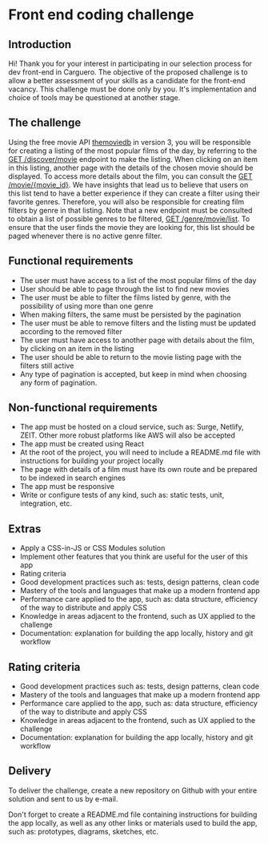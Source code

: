 # Front end coding challenge

## Introduction
Hi! Thank you for your interest in participating in our selection process for dev front-end in Carguero.
The objective of the proposed challenge is to allow a better assessment of your skills as a candidate for the front-end vacancy. This challenge must be done 
only by you. It's implementation and choice of tools may be questioned at another stage.
 
## The challenge
Using the free movie API <a href="https://developers.themoviedb.org/3/getting-started/introduction" target="_blank">themoviedb</a> in version 3, 
you will be responsible for creating a listing of the most popular films of the day, by referring to the 
<a href="https://developers.themoviedb.org/3/discover/movie-discover">GET /discover/movie</a> endpoint to make the listing. 
When clicking on an item in this listing, another page with the details of the chosen movie should be displayed. To access more details about the film, you 
can consult the <a href="https://developers.themoviedb.org/3/movies/get-movie-details">GET /movie/{movie_id}</a>.
We have insights that lead us to believe that users on this list tend to have a better experience if they can create a filter using their favorite genres. 
Therefore, you will also be responsible for creating film filters by genre in that listing. Note that a new endpoint must be consulted to obtain a list of 
possible genres to be filtered, <a href="https://developers.themoviedb.org/3/genres/get-movie-list">GET /genre/movie/list</a>.
To ensure that the user finds the movie they are looking for, this list should be paged whenever there is no active genre filter.

## Functional requirements
 
- The user must have access to a list of the most popular films of the day
- User should be able to page through the list to find new movies
- The user must be able to filter the films listed by genre, with the possibility of using more than one genre
- When making filters, the same must be persisted by the pagination
- The user must be able to remove filters and the listing must be updated according to the removed filter
- The user must have access to another page with details about the film, by clicking on an item in the listing
- The user should be able to return to the movie listing page with the filters still active
- Any type of pagination is accepted, but keep in mind when choosing any form of pagination.

## Non-functional requirements
- The app must be hosted on a cloud service, such as: Surge, Netlify, ZEIT. Other more robust platforms like AWS will also be accepted
- The app must be created using React
- At the root of the project, you will need to include a README.md file with instructions for building your project locally
- The page with details of a film must have its own route and be prepared to be indexed in search engines
- The app must be responsive
- Write or configure tests of any kind, such as: static tests, unit, integration, etc.

## Extras

- Apply a CSS-in-JS or CSS Modules solution
- Implement other features that you think are useful for the user of this app
- Rating criteria
- Good development practices such as: tests, design patterns, clean code
- Mastery of the tools and languages that make up a modern frontend app
- Performance care applied to the app, such as: data structure, efficiency of the way to distribute and apply CSS
- Knowledge in areas adjacent to the frontend, such as UX applied to the challenge
- Documentation: explanation for building the app locally, history and git workflow


## Rating criteria

- Good development practices such as: tests, design patterns, clean code
- Mastery of the tools and languages that make up a modern frontend app
- Performance care applied to the app, such as: data structure, efficiency of the way to distribute and apply CSS
- Knowledge in areas adjacent to the frontend, such as UX applied to the challenge
- Documentation: explanation for building the app locally, history and git workflow

## Delivery

To deliver the challenge, create a new repository on Github with your entire solution and sent to us by e-mail.

Don't forget to create a README.md file containing instructions for building the app locally, as well as any other links or materials used to build 
the app, such as: prototypes, diagrams, sketches, etc.
